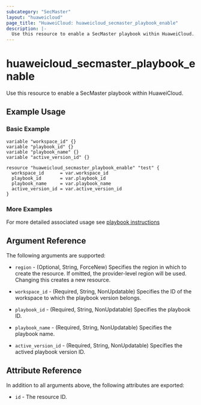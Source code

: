 ```yaml
---
subcategory: "SecMaster"
layout: "huaweicloud"
page_title: "HuaweiCloud: huaweicloud_secmaster_playbook_enable"
description: |-
  Use this resource to enable a SecMaster playbook within HuaweiCloud.
---
```


# huaweicloud_secmaster_playbook_enable

Use this resource to enable a SecMaster playbook within HuaweiCloud.

## Example Usage

### Basic Example

```hcl
variable "workspace_id" {}
variable "playbook_id" {}
variable "playbook_name" {}
variable "active_version_id" {}

resource "huaweicloud_secmaster_playbook_enable" "test" {
  workspace_id      = var.workspace_id
  playbook_id       = var.playbook_id
  playbook_name     = var.playbook_name
  active_version_id = var.active_version_id
}
```

### More Examples

For more detailed associated usage see [playbook instructions](/examples/secmaster/playbook/README.md)

## Argument Reference

The following arguments are supported:

* `region` - (Optional, String, ForceNew) Specifies the region in which to create the resource.
  If omitted, the provider-level region will be used.
  Changing this creates a new resource.

* `workspace_id` - (Required, String, NonUpdatable) Specifies the ID of the workspace to which the playbook version belongs.

* `playbook_id` - (Required, String, NonUpdatable) Specifies the playbook ID.

* `playbook_name` - (Required, String, NonUpdatable) Specifies the playbook name.

* `active_version_id` - (Required, String, NonUpdatable) Specifies the actived playbook version ID.

## Attribute Reference

In addition to all arguments above, the following attributes are exported:

* `id` - The resource ID.
